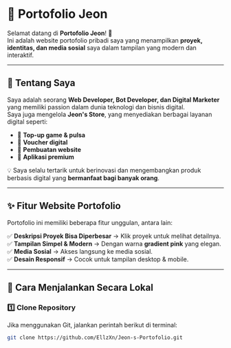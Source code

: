 # 🎨 Portofolio Jeon  

Selamat datang di **Portofolio Jeon**! 🚀  
Ini adalah website portofolio pribadi saya yang menampilkan **proyek, identitas, dan media sosial** saya dalam tampilan yang modern dan interaktif.  

---

## 📌 Tentang Saya  
Saya adalah seorang **Web Developer, Bot Developer, dan Digital Marketer** yang memiliki passion dalam dunia teknologi dan bisnis digital.  
Saya juga mengelola **Jeon's Store**, yang menyediakan berbagai layanan digital seperti:  

- 🔹 **Top-up game & pulsa**  
- 🔹 **Voucher digital**  
- 🔹 **Pembuatan website**
- 🔹️ **Aplikasi premium**  

💡 Saya selalu tertarik untuk berinovasi dan mengembangkan produk berbasis digital yang **bermanfaat bagi banyak orang**.  

---

## ✨ Fitur Website Portofolio  
Portofolio ini memiliki beberapa fitur unggulan, antara lain:  

✅ **Deskripsi Proyek Bisa Diperbesar** → Klik proyek untuk melihat detailnya.  
✅ **Tampilan Simpel & Modern** → Dengan warna **gradient pink** yang elegan.  
✅ **Media Sosial** → Akses langsung ke media sosial.  
✅ **Desain Responsif** → Cocok untuk tampilan desktop & mobile.  

---

## 🔧 Cara Menjalankan Secara Lokal  

### **1️⃣ Clone Repository**  
Jika menggunakan Git, jalankan perintah berikut di terminal:  

```bash
git clone https://github.com/EllzXn/Jeon-s-Portofolio.git